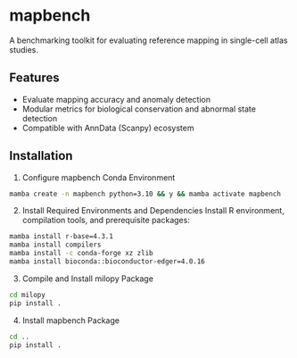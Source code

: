 # mapbench

A benchmarking toolkit for evaluating reference mapping in single-cell atlas studies.

## Features
- Evaluate mapping accuracy and anomaly detection
- Modular metrics for biological conservation and abnormal state detection
- Compatible with AnnData (Scanpy) ecosystem

## Installation
1. Configure mapbench Conda Environment

```bash
mamba create -n mapbench python=3.10 && y && mamba activate mapbench
```

2.  Install Required Environments and Dependencies
Install R environment, compilation tools, and prerequisite packages:

```bash
mamba install r-base=4.3.1
mamba install compilers
mamba install -c conda-forge xz zlib
mamba install bioconda::bioconductor-edger=4.0.16
```

3. Compile and Install milopy Package
```bash
cd milopy
pip install .
```

4. Install mapbench Package
```bash
cd ..
pip install .
```